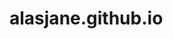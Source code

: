 # alasjane.github.io
 <!Doctype html>
<html>
<head>
    <title>离校申请</title>
    <style>
        #background{
            width:400px;
            background-color:#e0e0e0;
        }
        #box {
            width: 400px;
            height: 45px;
            background-color: #4975d1;
            margin: 0 auto;
            line-height: 45px;
            text-align: center;
            color:#ffffff;
        }
        
        #shenpi {
            width: 400px;
            height: 30px;
            background-color: #ffffff;
            margin: 0 auto;
            line-height: 30px;
            text-align: center;
            color: #808080;
        }

        #left{
            width=50px;
            text-align=left;
            color:#808080
        }
        #right {
            width =290px;
            text-align =left;
            color: #000000
        }
        #wai {
            width: 400px;
            overflow: hidden;
            background-color:white;
        }
        .divleft {
            float: left;
            width: 90px;
            color: #808080;
        }

        .divright {
            float: right;
            width: 300px;
            color:#000000;
        }
        #up {
            width: 400px;
            overflow: hidden;
            background-color: #ffffff;
        }
        .upleft {
            float: left;
            width: 35px;
            color: #808080;
        }
        .upmiddle {
            float: left;
            width: 310px;
            color: #000000;
        }
        .upright {
            float: right;
            width: 50px;
            color: #01a016;
        }
        #down {
            width: 400px;
            overflow: hidden;
            background-color: #ffffff;
        }
        .downlleft {
            float: left;
            width: 30px;
        }
        .downleft{
            float:left;
            width:40px;
        }
        .downmiddle{
            float:left;
            width:80px;
            color:#808080;
        }
        .downright{
            float:right;
            width:200px;
            color:#808080;
        }
        #agree {
            width: 400px;
            overflow: hidden;
            background-color: #ffffff;
        }
        .agreeleft {
            float: left;
            width: 30px;
        }
        .agreeright {
            float: left;
            width: 200px;
        }
    </style>

</head>
    <body>
        <div id="background">
            <div id="box">
                <td><strong>疫情期间学生临时出校申请</strong></td>
            </div>
            <div id="shenpi">此申请由[审批]应用提交</div>
            <div id="up">
                <div class="upleft"><img width="30px" height="30px"></div>
                <div class="upmiddle"><strong>yyds的疫情期间学生临时出校申请纪念版</strong></div>
                <div class="upright">
                    <div style="border:1px solid#01a016">已通过</div>
                </div>
            </div>
            
            <div>
                <div id="wai">
                    <div class="divleft">审批编号</div>
                    <div class="divright">20221213</div>
                </div>
                <div id="wai">
                    <div class="divleft">提交时间</div>
                    <div class="divright">2022/12/13 19:31</div>
                </div>
                <div id="wai">
                    <div class="divleft">所在部门</div>
                    <div class="divright">树学科学学院</div>
                </div>
                <div id="wai">
                    <div class="divleft">学号</div>
                    <div class="divright">114514</div>
                </div>
                <div id="wai">
                    <div class="divleft">宿舍</div>
                    <div class="divright">校长办公室</div>
                </div>
                <div id="wai">
                    <div class="divleft">于2020-2022年提交过的出校事由</div>
                    <div class="divright">吸收病毒，粗去朴昌，吃猫，摸鱼，翅膀硬了，申请一下出校看看接下来会发生什么，听说能出校了试一下是不是真的，</div>
                </div>
                <div id="wai">
                    <div class="divleft">临时出校开始日期</div>
                    <div class="divright">2022/12/13</div>
                </div>
                <div id="wai">
                    <div class="divleft">临时出校结束日期</div>
                    <div class="divright">永远</div>
                </div>
                <div id="wai">
                    <div class="divleft">随申码截图</div>
                    <div class="divright"><img width="300px" height="30px"></div>
                </div>
                <div id="wai">
                    <div class="divleft">核酸检测报告</div>
                    <div class="divright"><img width="300px" height="30px"></div>
                </div>

            </div>

            <div style="background-color:white">
                <strong>审批流程</strong>
                <div id="agree">
                    <div class="agreeleft"><img width="30px" height="30px"></div>
                    <div class="agreeright">审批人·已同意</div>
                </div>
                <div id="down">
                    <div class="downlleft">&nbsp&nbsp&nbsp</div>
                    <div class="downleft"><img src="C:\Users\HE\Desktop\出校申请纪念版\马保国.jpg" width="30px" height="30px"></div>
                    <div class="downmiddle">马保国</div>
                    <div class="downright">已同意·12/12 14:10</div>
                </div>
                <div id="agree">
                    <div class="agreeleft"><img width="30px" height="30px"></div>
                    <div class="agreeright">审批人·已同意</div>
                </div>
                <div id="down">
                    <div class="downlleft">&nbsp&nbsp&nbsp</div>
                    <div class="downleft"><img src="C:\Users\HE\Desktop\出校申请纪念版\王境泽.jpeg" width="30px" height="30px"></div>
                    <div class="downmiddle">王境泽</div>
                    <div class="downright"></div>
                </div>
                <div id="down">
                    <div class="downlleft">&nbsp&nbsp&nbsp</div>
                    <div class="downleft"><img src="C:\Users\HE\Desktop\出校申请纪念版\赵向前.png" width="30px" height="30px"></div>
                    <div class="downmiddle">赵向前</div>
                    <div class="downright"></div>
                </div>
                <div id="down">
                    <div class="downlleft">&nbsp&nbsp&nbsp</div>
                    <div class="downleft"><img src="C:\Users\HE\Desktop\出校申请纪念版\张美玉.jpg" width="30px" height="30px"></div>
                    <div class="downmiddle">张美玉</div>
                    <div class="downright">已自动同意 12/12 14:10</div>
                </div>
            </div>

            
        </div>
    </body>
</html>
